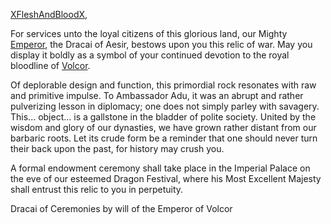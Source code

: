 [XFleshAndBloodX](https://twitter.com/XFleshAndBloodX?s=20&t=5F5OmP9cCRZGaeAAiBy42A),

For services unto the loyal citizens of this glorious land, our Mighty [Emperor](../heroes-of-rathe/emperor-about.md), the Dracai of Aesir, bestows upon you this relic of war. May you display it boldly as a symbol of your continued devotion to the royal bloodline of [Volcor](../continents/rathe/volcor/volcor.md).

Of deplorable design and function, this primordial rock resonates with raw and primitive impulse. To Ambassador Adu, it was an abrupt and rather pulverizing lesson in diplomacy; one does not simply parley with savagery. This... object... is a gallstone in the bladder of polite society. United by the wisdom and glory of our dynasties, we have grown rather distant from our barbaric roots. Let its crude form be a reminder that one should never turn their back upon the past, for history may crush you.

A formal endowment ceremony shall take place in the Imperial Palace on the eve of our esteemed Dragon Festival, where his Most Excellent Majesty shall entrust this relic to you in perpetuity.

Dracai of Ceremonies by will of the Emperor of Volcor
